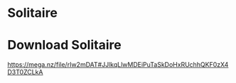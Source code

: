 # Solitaire

# Download Solitaire

https://mega.nz/file/rIw2mDAT#JJlkqLlwMDEiPuTaSkDoHxRUchhQKF0zX4D3T0ZCLkA
